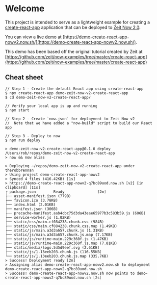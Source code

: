 # Welcome
This project is intended to serve as a lightweight example for creating a [create-react-app](https://facebook.github.io/create-react-app/) application that can be deployed to [Zeit Now 2.0](https://zeit.co/now).

You can view a [live demo](https://demo-create-react-app-nowv2.now.sh/) at [https://demo-create-react-app-nowv2.now.sh/](https://demo-create-react-app-nowv2.now.sh/).

This demo has been based off the original tutorial created by Zeit at [https://github.com/zeit/now-examples/tree/master/create-react-app](https://github.com/zeit/now-examples/tree/master/create-react-app)

## Cheat sheet
```
// Step 1 - Create the default React app using create-react-app
$ npx create-react-app demo-zeit-now-v2-create-react-app
$ cd demo-zeit-now-v2-create-react-app/

// Verify your local app is up and running
$ npm start

// Step 2 - Create `now.json` for deployment to Zeit Now v2
//  Note that we have added a "now-build" script to build our React app

// Step 3 - Deploy to now
$ npm run deploy

> demo-zeit-now-v2-create-react-app@0.1.0 deploy /Users/rob/repos/demo-zeit-now-v2-create-react-app
> now && now alias

> Deploying ~/repos/demo-zeit-now-v2-create-react-app under therobbrennan
> Using project demo-create-react-app-nowv2
> Synced 4 files (416.42KB) [1s]
> https://demo-create-react-app-nowv2-q7bc89uod.now.sh [v2] [in clipboard] [11s]
┌ package.json        Ready               [2m]
├── asset-manifest.json (779B)
├── favicon.ico (3.78KB)
├── index.html (2.01KB)
├── manifest.json (306B)
├── precache-manifest.aab4cbc75d3da43eae65977b3c583b59.js (606B)
├── service-worker.js (1.02KB)
├── static/css/main.cf084238.chunk.css (984B)
├── static/css/main.cf084238.chunk.css.map (1.49KB)
├── static/js/main.a3d3a657.chunk.js (1.31KB)
├── static/js/main.a3d3a657.chunk.js.map (7.17KB)
├── static/js/runtime~main.229c360f.js (1.47KB)
├── static/js/runtime~main.229c360f.js.map (7.81KB)
├── static/media/logo.5d5d9eef.svg (2.61KB)
├── static/js/1.13eeb203.chunk.js (116.55KB)
└── static/js/1.13eeb203.chunk.js.map (335.7KB)
> Success! Deployment ready [2m]
> Assigning alias demo-create-react-app-nowv2.now.sh to deployment demo-create-react-app-nowv2-q7bc89uod.now.sh
> Success! demo-create-react-app-nowv2.now.sh now points to demo-create-react-app-nowv2-q7bc89uod.now.sh [2s]

```